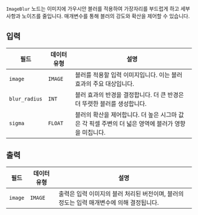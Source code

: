 `ImageBlur` 노드는 이미지에 가우시안 블러를 적용하여 가장자리를 부드럽게 하고 세부 사항과 노이즈를 줄입니다. 매개변수를 통해 블러의 강도와 확산을 제어할 수 있습니다.

## 입력

| 필드          | 데이터 유형 | 설명                                                                                                |
| ------------- | ----------- | --------------------------------------------------------------------------------------------------- |
| `image`       | `IMAGE`     | 블러를 적용할 입력 이미지입니다. 이는 블러 효과의 주요 대상입니다.                                  |
| `blur_radius` | `INT`       | 블러 효과의 반경을 결정합니다. 더 큰 반경은 더 뚜렷한 블러를 생성합니다.                            |
| `sigma`       | `FLOAT`     | 블러의 확산을 제어합니다. 더 높은 시그마 값은 각 픽셀 주변의 더 넓은 영역에 블러가 영향을 미칩니다. |

## 출력

| 필드    | 데이터 유형 | 설명                                                                                      |
| ------- | ----------- | ----------------------------------------------------------------------------------------- |
| `image` | `IMAGE`     | 출력은 입력 이미지의 블러 처리된 버전이며, 블러의 정도는 입력 매개변수에 의해 결정됩니다. |
